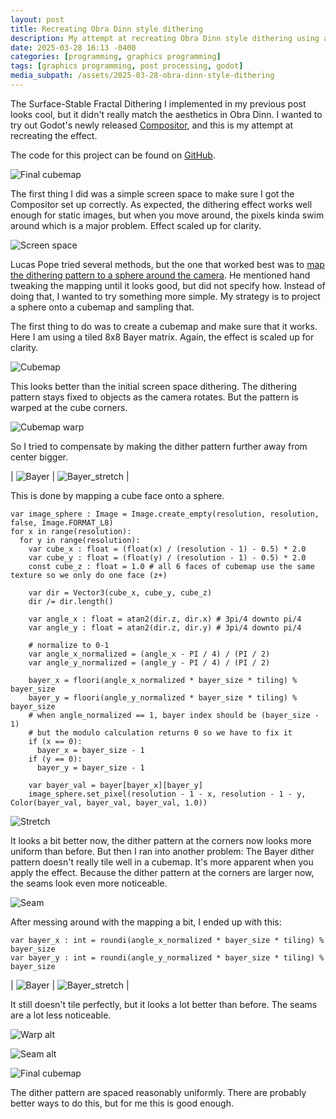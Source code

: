 ```yaml
---
layout: post
title: Recreating Obra Dinn style dithering
description: My attempt at recreating Obra Dinn style dithering using a cubemap
date: 2025-03-28 16:13 -0400
categories: [programming, graphics programming]
tags: [graphics programming, post processing, godot]
media_subpath: /assets/2025-03-28-obra-dinn-style-dithering
---
```


The Surface-Stable Fractal Dithering I implemented in my previous post looks cool, but it didn't really match the aesthetics in Obra Dinn. I wanted to try out Godot's newly released [Compositor](https://docs.godotengine.org/en/stable/tutorials/rendering/compositor.html), and this is my attempt at recreating the effect.

The code for this project can be found on [GitHub](https://github.com/tufourn/Dither-ObraDinn).

![Final cubemap](10_cubemap_alt.gif)

The first thing I did was a simple screen space to make sure I got the Compositor set up correctly. As expected, the dithering effect works well enough for static images, but when you move around, the pixels kinda swim around which is a major problem. Effect scaled up for clarity.

![Screen space](00_screenspace.gif)

Lucas Pope tried several methods, but the one that worked best was to [map the dithering pattern to a sphere around the camera](https://forums.tigsource.com/index.php?topic=40832.msg1363742#msg1363742). He mentioned hand tweaking the mapping until it looks good, but did not specify how. Instead of doing that, I wanted to try something more simple. My strategy is to project a sphere onto a cubemap and sampling that.

The first thing to do was to create a cubemap and make sure that it works. Here I am using a tiled 8x8 Bayer matrix. Again, the effect is scaled up for clarity.

![Cubemap](01_cubemap.gif)

This looks better than the initial screen space dithering. The dithering pattern stays fixed to objects as the camera rotates. But the pattern is warped at the cube corners.

![Cubemap warp](02_cubemap_warp.png)

So I tried to compensate by making the dither pattern further away from center bigger.

| ![Bayer](03_bayer_texture.png) | ![Bayer_stretch](04_bayer_texture_stretch.png) |

This is done by mapping a cube face onto a sphere.

```gdscript
var image_sphere : Image = Image.create_empty(resolution, resolution, false, Image.FORMAT_L8)
for x in range(resolution):
  for y in range(resolution):
    var cube_x : float = (float(x) / (resolution - 1) - 0.5) * 2.0
    var cube_y : float = (float(y) / (resolution - 1) - 0.5) * 2.0
    const cube_z : float = 1.0 # all 6 faces of cubemap use the same texture so we only do one face (z+)

    var dir = Vector3(cube_x, cube_y, cube_z)
    dir /= dir.length()

    var angle_x : float = atan2(dir.z, dir.x) # 3pi/4 downto pi/4
    var angle_y : float = atan2(dir.z, dir.y) # 3pi/4 downto pi/4

    # normalize to 0-1
    var angle_x_normalized = (angle_x - PI / 4) / (PI / 2)
    var angle_y_normalized = (angle_y - PI / 4) / (PI / 2)

    bayer_x = floori(angle_x_normalized * bayer_size * tiling) % bayer_size
    bayer_y = floori(angle_y_normalized * bayer_size * tiling) % bayer_size
    # when angle_normalized == 1, bayer index should be (bayer_size - 1)
    # but the modulo calculation returns 0 so we have to fix it
    if (x == 0):
      bayer_x = bayer_size - 1
    if (y == 0):
      bayer_y = bayer_size - 1

    var bayer_val = bayer[bayer_x][bayer_y]
    image_sphere.set_pixel(resolution - 1 - x, resolution - 1 - y, Color(bayer_val, bayer_val, bayer_val, 1.0))
```

![Stretch](05_stretch_warp.png)

It looks a bit better now, the dither pattern at the corners now looks more uniform than before. But then I ran into another problem: The Bayer dither pattern doesn't really tile well in a cubemap. It's more apparent when you apply the effect. Because the dither pattern at the corners are larger now, the seams look even more noticeable.

![Seam](06_seam.png)

After messing around with the mapping a bit, I ended up with this:

```gdscript
var bayer_x : int = roundi(angle_x_normalized * bayer_size * tiling) % bayer_size
var bayer_y : int = roundi(angle_y_normalized * bayer_size * tiling) % bayer_size
```

| ![Bayer](03_bayer_texture.png) | ![Bayer_stretch](07_bayer_stretch_alt.png) |

It still doesn't tile perfectly, but it looks a lot better than before. The seams are a lot less noticeable.

![Warp alt](09_stretch_wrap_alt.png)

![Seam alt](08_seam_alt.png)

![Final cubemap](10_cubemap_alt.gif)

The dither pattern are spaced reasonably uniformly. There are probably better ways to do this, but for me this is good enough.
